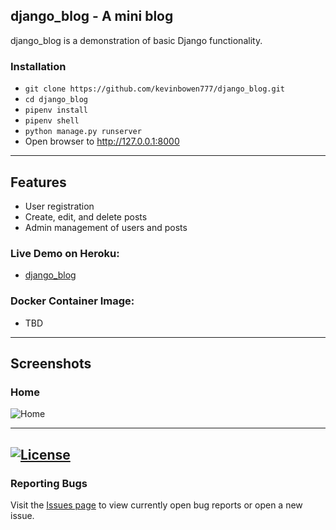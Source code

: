## django_blog - A mini blog

django_blog is a demonstration of basic Django functionality.

### Installation
 - `git clone https://github.com/kevinbowen777/django_blog.git`
 - `cd django_blog`
 - `pipenv install`
 - `pipenv shell`
 - `python manage.py runserver`
 - Open browser to http://127.0.0.1:8000

---
## Features
 - User registration
 - Create, edit, and delete posts
 - Admin management of users and posts

### Live Demo on Heroku:
 - [django_blog](https://rocky-fortress-40743.herokuapp.com/)
### Docker Container Image:

 - TBD
---
## Screenshots

### Home
![Home](https://github.com/kevinbowen777/django_blog/blob/master/images/django_blog_homepage.png)

---
[![License](https://img.shields.io/badge/license-MIT-green)](https://github.com/kevinbowen777/django_blog/blob/master/LICENSE)
---
### Reporting Bugs

   Visit the [Issues page](https://github.com/kevinbowen777/django_blog/issues)
      to view currently open bug reports or open a new issue.
